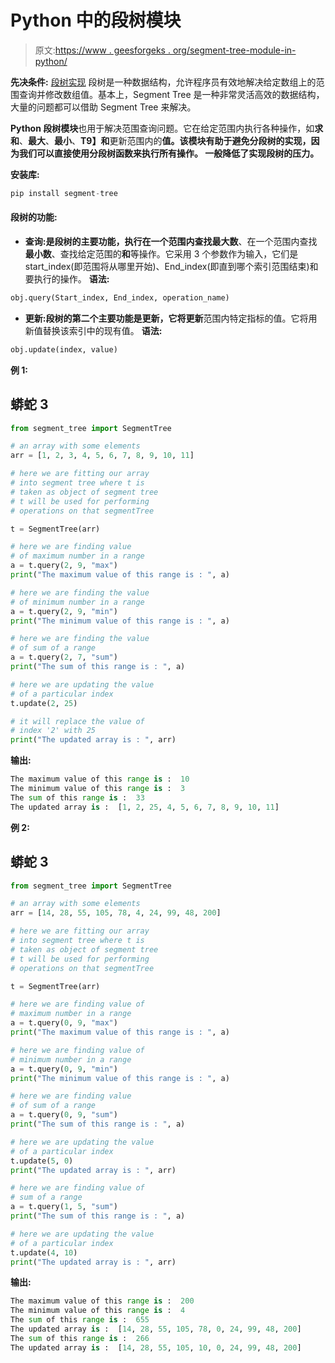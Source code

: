 # Python 中的段树模块

> 原文:[https://www . geesforgeks . org/segment-tree-module-in-python/](https://www.geeksforgeeks.org/segment-tree-module-in-python/)

**先决条件:** [段树实现](https://www.geeksforgeeks.org/segment-tree-set-1-sum-of-given-range/)
段树是一种数据结构，允许程序员有效地解决给定数组上的范围查询并修改数组值。基本上，Segment Tree 是一种非常灵活高效的数据结构，大量的问题都可以借助 Segment Tree 来解决。

**Python 段树模块**也用于解决范围查询问题。它在给定范围内执行各种操作，如**求和**、**最大**、**最小**、**T9】和**更新范围内的**值。该模块有助于避免分段树的实现，因为我们可以直接使用分段树函数来执行所有操作。
一般降低了实现段树的压力。**

**安装库:**

```py
pip install segment-tree
```

#### 段树的功能:

*   **查询:**是段树的主要功能，执行在一个范围内查找**最大数**、在一个范围内查找**最小数**、查找给定范围的**和**等操作。它采用 3 个参数作为输入，它们是 start_index(即范围将从哪里开始)、End_index(即直到哪个索引范围结束)和要执行的操作。
    **语法:**

```py
obj.query(Start_index, End_index, operation_name)
```

*   **更新:**段树的第二个主要功能是更新，它将**更新**范围内特定指标的值。它将用新值替换该索引中的现有值。
    **语法:**

```py
obj.update(index, value)
```

**例 1:**

## 蟒蛇 3

```py
from segment_tree import SegmentTree

# an array with some elements
arr = [1, 2, 3, 4, 5, 6, 7, 8, 9, 10, 11]

# here we are fitting our array
# into segment tree where t is
# taken as object of segment tree
# t will be used for performing
# operations on that segmentTree

t = SegmentTree(arr)

# here we are finding value
# of maximum number in a range
a = t.query(2, 9, "max")
print("The maximum value of this range is : ", a)

# here we are finding the value
# of minimum number in a range
a = t.query(2, 9, "min")
print("The minimum value of this range is : ", a)

# here we are finding the value
# of sum of a range
a = t.query(2, 7, "sum")
print("The sum of this range is : ", a)

# here we are updating the value
# of a particular index
t.update(2, 25)

# it will replace the value of
# index '2' with 25
print("The updated array is : ", arr)
```

**输出:**

```py
The maximum value of this range is :  10
The minimum value of this range is :  3
The sum of this range is :  33
The updated array is :  [1, 2, 25, 4, 5, 6, 7, 8, 9, 10, 11]
```

**例 2:**

## 蟒蛇 3

```py
from segment_tree import SegmentTree

# an array with some elements
arr = [14, 28, 55, 105, 78, 4, 24, 99, 48, 200]

# here we are fitting our array
# into segment tree where t is
# taken as object of segment tree
# t will be used for performing
# operations on that segmentTree

t = SegmentTree(arr)

# here we are finding value of
# maximum number in a range
a = t.query(0, 9, "max")
print("The maximum value of this range is : ", a)

# here we are finding value of
# minimum number in a range
a = t.query(0, 9, "min")
print("The minimum value of this range is : ", a)

# here we are finding value
# of sum of a range
a = t.query(0, 9, "sum")
print("The sum of this range is : ", a)

# here we are updating the value
# of a particular index
t.update(5, 0)
print("The updated array is : ", arr)

# here we are finding value of
# sum of a range
a = t.query(1, 5, "sum")
print("The sum of this range is : ", a)

# here we are updating the value
# of a particular index
t.update(4, 10)
print("The updated array is : ", arr)
```

**输出:**

```py
The maximum value of this range is :  200
The minimum value of this range is :  4
The sum of this range is :  655
The updated array is :  [14, 28, 55, 105, 78, 0, 24, 99, 48, 200]
The sum of this range is :  266
The updated array is :  [14, 28, 55, 105, 10, 0, 24, 99, 48, 200]
```